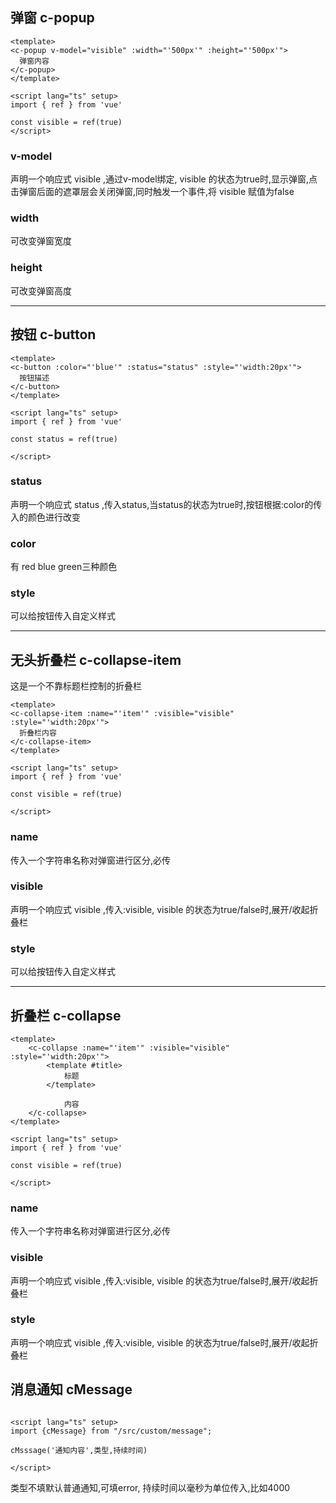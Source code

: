 ## 弹窗 c-popup

```
<template>
<c-popup v-model="visible" :width="'500px'" :height="'500px'">
  弹窗内容
</c-popup>
</template>

<script lang="ts" setup>
import { ref } from 'vue'

const visible = ref(true)
</script>
```

### v-model

声明一个响应式 visible ,通过v-model绑定, visible 的状态为true时,显示弹窗,点击弹窗后面的遮罩层会关闭弹窗,同时触发一个事件,将
visible 赋值为false

### width

可改变弹窗宽度

### height

可改变弹窗高度

--- 

## 按钮 c-button

```
<template>
<c-button :color="'blue'" :status="status" :style="'width:20px'">
  按钮描述
</c-button>
</template>

<script lang="ts" setup>
import { ref } from 'vue'

const status = ref(true)

</script>
```

### status

声明一个响应式 status ,传入status,当status的状态为true时,按钮根据:color的传入的颜色进行改变

### color

有 red blue green三种颜色

### style

可以给按钮传入自定义样式

--- 

## 无头折叠栏 c-collapse-item

这是一个不靠标题栏控制的折叠栏

```
<template>
<c-collapse-item :name="'item'" :visible="visible"  :style="'width:20px'">
  折叠栏内容
</c-collapse-item>
</template>

<script lang="ts" setup>
import { ref } from 'vue'

const visible = ref(true)

</script>
```

### name

传入一个字符串名称对弹窗进行区分,必传 </br>

### visible

声明一个响应式 visible ,传入:visible, visible 的状态为true/false时,展开/收起折叠栏

### style

可以给按钮传入自定义样式

--- 

## 折叠栏 c-collapse

```
<template>
    <c-collapse :name="'item'" :visible="visible"  :style="'width:20px'">
        <template #title>
            标题
        </template>
        
            内容
    </c-collapse>
</template>

<script lang="ts" setup>
import { ref } from 'vue'

const visible = ref(true)

</script>
```

### name

传入一个字符串名称对弹窗进行区分,必传 </br>

### visible

声明一个响应式 visible ,传入:visible, visible 的状态为true/false时,展开/收起折叠栏

### style

声明一个响应式 visible ,传入:visible, visible 的状态为true/false时,展开/收起折叠栏


## 消息通知 cMessage
```

<script lang="ts" setup>
import {cMessage} from "/src/custom/message";

cMsssage('通知内容',类型,持续时间)

</script>
```

类型不填默认普通通知,可填error,
持续时间以毫秒为单位传入,比如4000

